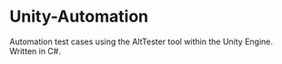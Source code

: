 # Unity-Automation
Automation test cases using the AltTester tool within the Unity Engine. Written in C#.
